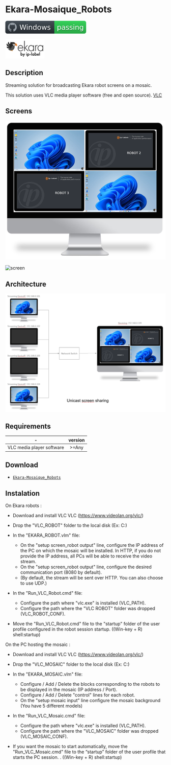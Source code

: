 # Ekara-Mosaique_Robots

![Windows](screenshot/badge.svg)

<img src="screenshot/cropped-ekara_by_ip-label_full_2.webp"> 

## Description
Streaming solution for broadcasting Ekara robot screens on a mosaic.

This solution uses VLC media player software (free and open source). [VLC](https://www.videolan.org/vlc/)

## Screens

![screen](screenshot/Screen.png)

![screen](screenshot/MOSAIQUE-Exemple.gif)

## Architecture
![screen](screenshot/Unicast_screen_sharing.png)

## Requirements

-|version
--|:--:
VLC media player software|>=Any

## Download

[github-download]: https://github.com/MrGuyTwo/Ekara-Mosaique_Robots/tree/main/releases
 - [`Ekara-Mosaique_Robots`][github-download]

## Instalation

On Ekara robots :
- Download and install VLC VLC (https://www.videolan.org/vlc/)
- Drop the "VLC_ROBOT" folder to the local disk (Ex: C:\)
- In the "EKARA_ROBOT.vlm" file: 
    - On the "setup screen_robot output" line, configure the IP address of the PC on which the mosaic will be installed. In HTTP, if you do not provide the IP address, all PCs will be able to receive the video stream.
    - On the "setup screen_robot output" line, configure the desired communication port (8080 by default).
    - (By default, the stream will be sent over HTTP. You can also choose to use UDP.)

- In the "Run_VLC_Robot.cmd" file: 
    - Configure the path where "vlc.exe" is installed (VLC_PATH). 
    - Configure the path where the "VLC ROBOT" folder was dropped (VLC_ROBOT_CONF).

- Move the "Run_VLC_Robot.cmd" file to the "startup" folder of the user profile configured in the robot session startup. ((Win-key + R) shell:startup) 


On the PC hosting the mosaic :
- Download and install VLC VLC (https://www.videolan.org/vlc/)
- Drop the "VLC_MOSAIC" folder to the local disk (Ex: C:\)
- In the "EKARA_MOSAIC.vlm" file:
    - Configure / Add / Delete the blocks corresponding to the robots to be displayed in the mosaic (IP address / Port).
    - Configure / Add / Delete "control" lines for each robot.
    - On the "setup mosaic input" line configure the mosaic background (You have 5 different models) 

- In the "Run_VLC_Mosaic.cmd" file: 
    - Configure the path where "vlc.exe" is installed (VLC_PATH). 
    - Configure the path where the "VLC_MOSAIC" folder was dropped (VLC_MOSAIC_CONF).

- If you want the mosaic to start automatically, move the "Run_VLC_Mosaic.cmd" file to the “startup” folder of the user profile that starts the PC session. . ((Win-key + R) shell:startup)

